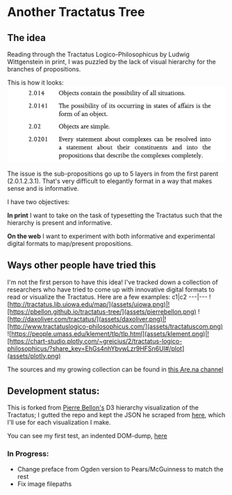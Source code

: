 # Another Tractatus Tree

## The idea
Reading through the Tractatus Logico-Philosophicus by Ludwig Wittgenstein in print, I was puzzled by the lack of visual hierarchy for the branches of propositions.

This is how it looks:
![How the Tractatus appears in my printed edition](assets/tractatus-print.png)

The issue is the sub-propositions go up to 5 layers in from the first parent (2.0.1.2.3.1). That's very difficult to elegantly format in a way that makes sense and is informative.

I have two objectives:

**In print** I want to take on the task of typesetting the Tractatus such that the hierarchy is present and informative.

**On the web** I want to experiment with both informative and experimental digital formats to map/present propositions.

## Ways other people have tried this

I'm not the first person to have this idea! I've tracked down a collection of researchers who have tried to come up with innovative digital formats to read or visualize the Tractatus. Here are a few examples:
c1|c2
---|---
![http://tractatus.lib.uiowa.edu/map/](assets/uiowa.png)|![https://pbellon.github.io/tractatus-tree/](assets/pierrebellon.png)
![http://daxoliver.com/tractatus/](assets/daxoliver.png)|![http://www.tractatuslogico-philosophicus.com/](assets/tractatuscom.png)
![https://people.umass.edu/klement/tlp/tlp.html](assets/klement.png)|![https://chart-studio.plotly.com/~greicius/2/tractatus-logico-philosophicus/?share_key=EhGs4nhYbvwLzr9HFSn6Ul#/plot](assets/plotly.png)

The sources and my growing collection can be found in [this Are.na channel](https://www.are.na/nico-chilla/tractatus-visualizations)



## Development status:


This is forked from [Pierre Bellon's](https://pbellon.github.io/#!/en) D3 hierarchy visualization of the Tractatus; I gutted the repo and kept the JSON he scraped from [here](https://people.umass.edu/klement/tlp/tlp.html), which I'll use for each visualization I make.

You can see my first test, an indented DOM-dump, [here](https://nchilla.github.io/tractatus-tree/dom)


### In Progress:
* Change preface from Ogden version to Pears/McGuinness to match the rest
* Fix image filepaths
